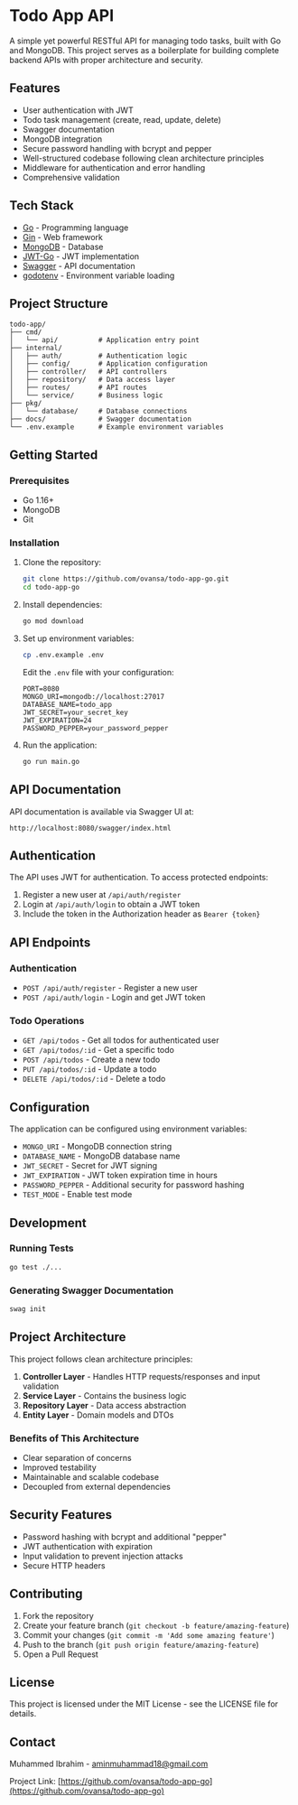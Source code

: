 # Todo App API

A simple yet powerful RESTful API for managing todo tasks, built with Go and MongoDB. This project serves as a boilerplate for building complete backend APIs with proper architecture and security.

## Features

- User authentication with JWT
- Todo task management (create, read, update, delete)
- Swagger documentation
- MongoDB integration
- Secure password handling with bcrypt and pepper
- Well-structured codebase following clean architecture principles
- Middleware for authentication and error handling
- Comprehensive validation

## Tech Stack

- [Go](https://golang.org/) - Programming language
- [Gin](https://github.com/gin-gonic/gin) - Web framework
- [MongoDB](https://www.mongodb.com/) - Database
- [JWT-Go](https://github.com/golang-jwt/jwt) - JWT implementation
- [Swagger](https://swagger.io/) - API documentation
- [godotenv](https://github.com/joho/godotenv) - Environment variable loading

## Project Structure

```
todo-app/
├── cmd/
│   └── api/          # Application entry point
├── internal/
│   ├── auth/         # Authentication logic
│   ├── config/       # Application configuration
│   ├── controller/   # API controllers
│   ├── repository/   # Data access layer
│   ├── routes/       # API routes
│   └── service/      # Business logic
├── pkg/
│   └── database/     # Database connections
├── docs/             # Swagger documentation
└── .env.example      # Example environment variables
```

## Getting Started

### Prerequisites

- Go 1.16+
- MongoDB
- Git

### Installation

1. Clone the repository:
   ```bash
   git clone https://github.com/ovansa/todo-app-go.git
   cd todo-app-go
   ```

2. Install dependencies:
   ```bash
   go mod download
   ```

3. Set up environment variables:
   ```bash
   cp .env.example .env
   ```
   Edit the `.env` file with your configuration:
   ```
   PORT=8080
   MONGO_URI=mongodb://localhost:27017
   DATABASE_NAME=todo_app
   JWT_SECRET=your_secret_key
   JWT_EXPIRATION=24
   PASSWORD_PEPPER=your_password_pepper
   ```

4. Run the application:
   ```bash
   go run main.go
   ```

## API Documentation

API documentation is available via Swagger UI at:
```
http://localhost:8080/swagger/index.html
```

## Authentication

The API uses JWT for authentication. To access protected endpoints:

1. Register a new user at `/api/auth/register`
2. Login at `/api/auth/login` to obtain a JWT token
3. Include the token in the Authorization header as `Bearer {token}`

## API Endpoints

### Authentication

- `POST /api/auth/register` - Register a new user
- `POST /api/auth/login` - Login and get JWT token

### Todo Operations

- `GET /api/todos` - Get all todos for authenticated user
- `GET /api/todos/:id` - Get a specific todo
- `POST /api/todos` - Create a new todo
- `PUT /api/todos/:id` - Update a todo
- `DELETE /api/todos/:id` - Delete a todo

## Configuration

The application can be configured using environment variables:

- `MONGO_URI` - MongoDB connection string
- `DATABASE_NAME` - MongoDB database name
- `JWT_SECRET` - Secret for JWT signing
- `JWT_EXPIRATION` - JWT token expiration time in hours
- `PASSWORD_PEPPER` - Additional security for password hashing
- `TEST_MODE` - Enable test mode

## Development

### Running Tests

```bash
go test ./...
```

### Generating Swagger Documentation

```bash
swag init
```

## Project Architecture

This project follows clean architecture principles:

1. **Controller Layer** - Handles HTTP requests/responses and input validation
2. **Service Layer** - Contains the business logic
3. **Repository Layer** - Data access abstraction
4. **Entity Layer** - Domain models and DTOs

### Benefits of This Architecture

- Clear separation of concerns
- Improved testability
- Maintainable and scalable codebase
- Decoupled from external dependencies

## Security Features

- Password hashing with bcrypt and additional "pepper"
- JWT authentication with expiration
- Input validation to prevent injection attacks
- Secure HTTP headers

## Contributing

1. Fork the repository
2. Create your feature branch (`git checkout -b feature/amazing-feature`)
3. Commit your changes (`git commit -m 'Add some amazing feature'`)
4. Push to the branch (`git push origin feature/amazing-feature`)
5. Open a Pull Request

## License

This project is licensed under the MIT License - see the LICENSE file for details.

## Contact

Muhammed Ibrahim - aminmuhammad18@gmail.com

Project Link: [https://github.com/ovansa/todo-app-go](https://github.com/ovansa/todo-app-go)

